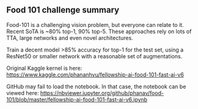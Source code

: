 ## Food 101 challenge summary

Food-101 is a challenging vision problem, but everyone can relate to it. Recent SoTA is ~80% top-1, 90% top-5. These approaches rely on lots of TTA, large networks and even novel architectures.

Train a decent model >85% accuracy for top-1 for the test set, using a ResNet50 or smaller network with a reasonable set of augmentations.

Original Kaggle kernel is here:
https://www.kaggle.com/phananhvu/fellowship-ai-food-101-fast-ai-v6

GitHub may fail to load the notebook. In that case, the notebook can be viewed here:
https://nbviewer.jupyter.org/github/phanav/food-101/blob/master/fellowship-ai-food-101-fast-ai-v6.ipynb
